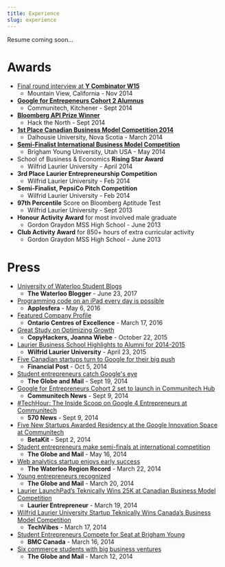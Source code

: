```yaml
---
title: Experience
slug: experience
---
```


Resume coming soon...

# Awards

- [Final round interview at **Y Combinator W15**](/blog/the-dream-fades#from-a-to-yc)
  - Mountain View, California - Nov 2014
- [**Google for Entrepeneurs Cohort 2 Alumnus**](/project/teknically-webplio#google-for-entrepreneurs-cohort-2-alumnus)
  - Communitech, Kitchener - Sept 2014
- [**Bloomberg API Prize Winner**](/project/stockslate)
  - Hack the North - Sept 2014
- [**1st Place Canadian Business Model Competition 2014**](/project/teknically-webplio#canada-business-model-25000-winning-pitch)
  - Dalhousie University, Nova Scotia - March 2014
- [**Semi-Finalist International Business Model Competition**](/project/teknically-webplio#international-business-model-semi-finalist-pitch)
  - Brigham Young University, Utah USA - May 2014
- School of Business &amp; Economics **Rising Star Award**
  - Wilfrid Laurier University - April 2014
- **3rd Place Laurier Entrepreneurship Competition**
  - Wilfrid Laurier University - Feb 2014
- **Semi-Finalist, PepsiCo Pitch Competition**
  - Wilfrid Laurier University - Feb 2014
- **97th Percentile** Score on Bloomberg Aptitude Test
  - Wilfrid Laurier University - Sept 2013
- **Honour Activity Award** for most involved male graduate
  - Gordon Graydon MSS High School - June 2013
- **Club Activity Award** for 850+ hours of extra curricular activity
  - Gordon Graydon MSS High School - June 2013

# Press

- [University of Waterloo Student Blogs](https://github.com/rudi-c/the-waterloo-blogger)
  - **The Waterloo Blogger** - June 23, 2017
- [Programming code on an iPad every day is possible](http://www.applesfera.com/ipad/programar-codigo-en-un-ipad-todos-los-dias-es-posible)
  - **Applesfera** - May 6, 2016
- [Featured Company Profile](http://www.oce-ontario.org/our-companies)
  - **Ontario Centres of Excellence** - March 17, 2016
- [Great Study on Optimizing Growth](https://twitter.com/copyhackers/status/657363804162949121?ref_src=twsrc%5Etfw&ref_url=http%3A%2F%2F0.0.0.0%3A4000%2Fblog%2Fvideostream-how-growth-starts-with-great-customer-support)
  - **CopyHackers, Joanna Wiebe** - October 22, 2015
- [Laurier Business School Highlights to Alumni for 2014-2015](/assets/article_images/2014-12-24-teknically-webplio/lazaridis-sbe-highlights.pdf)
  - **Wilfrid Laurier University** - April 23, 2015
- [Five Canadian startups turn to Google for their big push](http://business.financialpost.com/2014/10/05/five-canadian-startups-turn-to-google-for-their-big-push)
  - **Financial Post** - Oct 5, 2014
- [Student entrepreneurs catch Google's eye](http://www.theglobeandmail.com/report-on-business/careers/business-education/master-of-management-degree-gains-traction/article20671189)
  - **The Globe and Mail** - Sept 19, 2014
- [Google for Entrepreneurs Cohort 2 set to launch in Communitech Hub](http://news.communitech.ca/news/google-for-entrepreneurs-cohort-2-set-to-launch-in-communitech-hub)
  - **Communitech News** - Sept 9, 2014
- [#TechHour: The Inside Scoop on Google 4 Entrepreneurs at Communitech](/assets/article_images/2014-12-24-teknically-webplio/TechHour570News-Sept9-2014.mp3)
  - **570 News** - Sept 9, 2014
- [Five New Startups Awarded Residency at the Google Innovation Space at Communitech](http://www.betakit.com/five-new-startups-awarded-residency-in-the-google-innovation-space-at-communitech-hub)
  - **BetaKit** - Sept 2, 2014
- [Student entrepreneurs make semi-finals at international competition](http://www.theglobeandmail.com/report-on-business/careers/business-education/canadian-b-schools-ranked-among-worlds-best-in-programs-for-executives/article18689520)
  - **The Globe and Mail** - May 16, 2014
- [Web analytics startup enjoys early success](http://www.therecord.com/news-story/4425791-web-analytics-startup-enjoys-early-success)
  - **The Waterloo Region Record** - March 22, 2014
- [Young entrepreneurs recognized](http://www.theglobeandmail.com/report-on-business/careers/business-education/saskatchewan-schools-reduce-roadblocks-for-aboriginal-business-students/article17597347)
  - **The Globe and Mail** - March 20, 2014
- [Laurier LaunchPad’s Teknically Wins 25K at Canadian Business Model Competition](http://laurierentrepreneur.ca/entrepreneurship/laurier-launchpads-teknically-wins-25k-at-canadian-business-model-competition)
  - **Laurier Entrepreneur** - March 19, 2014
- [Wilfrid Laurier University Startup Teknically Wins Canada’s Business Model Competition](http://www.techvibes.com/blog/canadas-business-model-competition-2014-03-17)
  - **TechVibes** - March 17, 2014
- [Student Entrepreneurs Compete for Seat at Brigham Young](http://www.bmccanada.ca/2014/03/student-entrepreneurs)
  - **BMC Canada** - March 16, 2014
- [Six commerce students with big business ventures](http://www.theglobeandmail.com/report-on-business/careers/business-education/lighting-the-small-business-burner/article17410311)
  - **The Globe and Mail** - March 12, 2014
